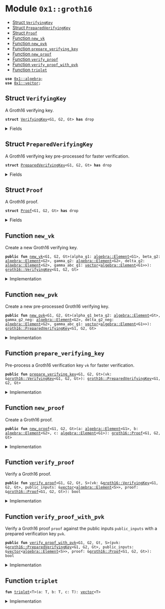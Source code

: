 
<a name="0x1_groth16"></a>

# Module `0x1::groth16`



-  [Struct `VerifyingKey`](#0x1_groth16_VerifyingKey)
-  [Struct `PreparedVerifyingKey`](#0x1_groth16_PreparedVerifyingKey)
-  [Struct `Proof`](#0x1_groth16_Proof)
-  [Function `new_vk`](#0x1_groth16_new_vk)
-  [Function `new_pvk`](#0x1_groth16_new_pvk)
-  [Function `prepare_verifying_key`](#0x1_groth16_prepare_verifying_key)
-  [Function `new_proof`](#0x1_groth16_new_proof)
-  [Function `verify_proof`](#0x1_groth16_verify_proof)
-  [Function `verify_proof_with_pvk`](#0x1_groth16_verify_proof_with_pvk)
-  [Function `triplet`](#0x1_groth16_triplet)


<pre><code><b>use</b> <a href="algebra.md#0x1_algebra">0x1::algebra</a>;
<b>use</b> <a href="../../move-stdlib/doc/vector.md#0x1_vector">0x1::vector</a>;
</code></pre>



<a name="0x1_groth16_VerifyingKey"></a>

## Struct `VerifyingKey`

A Groth16 verifying key.


<pre><code><b>struct</b> <a href="groth16.md#0x1_groth16_VerifyingKey">VerifyingKey</a>&lt;G1, G2, Gt&gt; <b>has</b> drop
</code></pre>



<details>
<summary>Fields</summary>


<dl>
<dt>
<code>alpha_g1: <a href="algebra.md#0x1_algebra_Element">algebra::Element</a>&lt;G1&gt;</code>
</dt>
<dd>

</dd>
<dt>
<code>beta_g2: <a href="algebra.md#0x1_algebra_Element">algebra::Element</a>&lt;G2&gt;</code>
</dt>
<dd>

</dd>
<dt>
<code>gamma_g2: <a href="algebra.md#0x1_algebra_Element">algebra::Element</a>&lt;G2&gt;</code>
</dt>
<dd>

</dd>
<dt>
<code>delta_g2: <a href="algebra.md#0x1_algebra_Element">algebra::Element</a>&lt;G2&gt;</code>
</dt>
<dd>

</dd>
<dt>
<code>gamma_abc_g1: <a href="../../move-stdlib/doc/vector.md#0x1_vector">vector</a>&lt;<a href="algebra.md#0x1_algebra_Element">algebra::Element</a>&lt;G1&gt;&gt;</code>
</dt>
<dd>

</dd>
</dl>


</details>

<a name="0x1_groth16_PreparedVerifyingKey"></a>

## Struct `PreparedVerifyingKey`

A Groth16 verifying key pre-processed for faster verification.


<pre><code><b>struct</b> <a href="groth16.md#0x1_groth16_PreparedVerifyingKey">PreparedVerifyingKey</a>&lt;G1, G2, Gt&gt; <b>has</b> drop
</code></pre>



<details>
<summary>Fields</summary>


<dl>
<dt>
<code>alpha_g1_beta_g2: <a href="algebra.md#0x1_algebra_Element">algebra::Element</a>&lt;Gt&gt;</code>
</dt>
<dd>

</dd>
<dt>
<code>gamma_g2_neg: <a href="algebra.md#0x1_algebra_Element">algebra::Element</a>&lt;G2&gt;</code>
</dt>
<dd>

</dd>
<dt>
<code>delta_g2_neg: <a href="algebra.md#0x1_algebra_Element">algebra::Element</a>&lt;G2&gt;</code>
</dt>
<dd>

</dd>
<dt>
<code>gamma_abc_g1: <a href="../../move-stdlib/doc/vector.md#0x1_vector">vector</a>&lt;<a href="algebra.md#0x1_algebra_Element">algebra::Element</a>&lt;G1&gt;&gt;</code>
</dt>
<dd>

</dd>
</dl>


</details>

<a name="0x1_groth16_Proof"></a>

## Struct `Proof`

A Groth16 proof.


<pre><code><b>struct</b> <a href="groth16.md#0x1_groth16_Proof">Proof</a>&lt;G1, G2, Gt&gt; <b>has</b> drop
</code></pre>



<details>
<summary>Fields</summary>


<dl>
<dt>
<code>a: <a href="algebra.md#0x1_algebra_Element">algebra::Element</a>&lt;G1&gt;</code>
</dt>
<dd>

</dd>
<dt>
<code>b: <a href="algebra.md#0x1_algebra_Element">algebra::Element</a>&lt;G2&gt;</code>
</dt>
<dd>

</dd>
<dt>
<code>c: <a href="algebra.md#0x1_algebra_Element">algebra::Element</a>&lt;G1&gt;</code>
</dt>
<dd>

</dd>
</dl>


</details>

<a name="0x1_groth16_new_vk"></a>

## Function `new_vk`

Create a new Groth16 verifying key.


<pre><code><b>public</b> <b>fun</b> <a href="groth16.md#0x1_groth16_new_vk">new_vk</a>&lt;G1, G2, Gt&gt;(alpha_g1: <a href="algebra.md#0x1_algebra_Element">algebra::Element</a>&lt;G1&gt;, beta_g2: <a href="algebra.md#0x1_algebra_Element">algebra::Element</a>&lt;G2&gt;, gamma_g2: <a href="algebra.md#0x1_algebra_Element">algebra::Element</a>&lt;G2&gt;, delta_g2: <a href="algebra.md#0x1_algebra_Element">algebra::Element</a>&lt;G2&gt;, gamma_abc_g1: <a href="../../move-stdlib/doc/vector.md#0x1_vector">vector</a>&lt;<a href="algebra.md#0x1_algebra_Element">algebra::Element</a>&lt;G1&gt;&gt;): <a href="groth16.md#0x1_groth16_VerifyingKey">groth16::VerifyingKey</a>&lt;G1, G2, Gt&gt;
</code></pre>



<details>
<summary>Implementation</summary>


<pre><code><b>public</b> <b>fun</b> <a href="groth16.md#0x1_groth16_new_vk">new_vk</a>&lt;G1,G2,Gt&gt;(alpha_g1: <a href="algebra.md#0x1_algebra_Element">algebra::Element</a>&lt;G1&gt;, beta_g2: <a href="algebra.md#0x1_algebra_Element">algebra::Element</a>&lt;G2&gt;, gamma_g2: <a href="algebra.md#0x1_algebra_Element">algebra::Element</a>&lt;G2&gt;, delta_g2: <a href="algebra.md#0x1_algebra_Element">algebra::Element</a>&lt;G2&gt;, gamma_abc_g1: <a href="../../move-stdlib/doc/vector.md#0x1_vector">vector</a>&lt;<a href="algebra.md#0x1_algebra_Element">algebra::Element</a>&lt;G1&gt;&gt;): <a href="groth16.md#0x1_groth16_VerifyingKey">VerifyingKey</a>&lt;G1,G2,Gt&gt; {
    <a href="groth16.md#0x1_groth16_VerifyingKey">VerifyingKey</a> {
        alpha_g1,
        beta_g2,
        gamma_g2,
        delta_g2,
        gamma_abc_g1,
    }
}
</code></pre>



</details>

<a name="0x1_groth16_new_pvk"></a>

## Function `new_pvk`

Create a new pre-processed Groth16 verifying key.


<pre><code><b>public</b> <b>fun</b> <a href="groth16.md#0x1_groth16_new_pvk">new_pvk</a>&lt;G1, G2, Gt&gt;(alpha_g1_beta_g2: <a href="algebra.md#0x1_algebra_Element">algebra::Element</a>&lt;Gt&gt;, gamma_g2_neg: <a href="algebra.md#0x1_algebra_Element">algebra::Element</a>&lt;G2&gt;, delta_g2_neg: <a href="algebra.md#0x1_algebra_Element">algebra::Element</a>&lt;G2&gt;, gamma_abc_g1: <a href="../../move-stdlib/doc/vector.md#0x1_vector">vector</a>&lt;<a href="algebra.md#0x1_algebra_Element">algebra::Element</a>&lt;G1&gt;&gt;): <a href="groth16.md#0x1_groth16_PreparedVerifyingKey">groth16::PreparedVerifyingKey</a>&lt;G1, G2, Gt&gt;
</code></pre>



<details>
<summary>Implementation</summary>


<pre><code><b>public</b> <b>fun</b> <a href="groth16.md#0x1_groth16_new_pvk">new_pvk</a>&lt;G1,G2,Gt&gt;(alpha_g1_beta_g2: <a href="algebra.md#0x1_algebra_Element">algebra::Element</a>&lt;Gt&gt;, gamma_g2_neg: <a href="algebra.md#0x1_algebra_Element">algebra::Element</a>&lt;G2&gt;, delta_g2_neg: <a href="algebra.md#0x1_algebra_Element">algebra::Element</a>&lt;G2&gt;, gamma_abc_g1: <a href="../../move-stdlib/doc/vector.md#0x1_vector">vector</a>&lt;<a href="algebra.md#0x1_algebra_Element">algebra::Element</a>&lt;G1&gt;&gt;): <a href="groth16.md#0x1_groth16_PreparedVerifyingKey">PreparedVerifyingKey</a>&lt;G1,G2,Gt&gt; {
    <a href="groth16.md#0x1_groth16_PreparedVerifyingKey">PreparedVerifyingKey</a> {
        alpha_g1_beta_g2,
        gamma_g2_neg,
        delta_g2_neg,
        gamma_abc_g1,
    }
}
</code></pre>



</details>

<a name="0x1_groth16_prepare_verifying_key"></a>

## Function `prepare_verifying_key`

Pre-process a Groth16 verification key <code>vk</code> for faster verification.


<pre><code><b>public</b> <b>fun</b> <a href="groth16.md#0x1_groth16_prepare_verifying_key">prepare_verifying_key</a>&lt;G1, G2, Gt&gt;(vk: &<a href="groth16.md#0x1_groth16_VerifyingKey">groth16::VerifyingKey</a>&lt;G1, G2, Gt&gt;): <a href="groth16.md#0x1_groth16_PreparedVerifyingKey">groth16::PreparedVerifyingKey</a>&lt;G1, G2, Gt&gt;
</code></pre>



<details>
<summary>Implementation</summary>


<pre><code><b>public</b> <b>fun</b> <a href="groth16.md#0x1_groth16_prepare_verifying_key">prepare_verifying_key</a>&lt;G1,G2,Gt&gt;(vk: &<a href="groth16.md#0x1_groth16_VerifyingKey">VerifyingKey</a>&lt;G1,G2,Gt&gt;): <a href="groth16.md#0x1_groth16_PreparedVerifyingKey">PreparedVerifyingKey</a>&lt;G1,G2,Gt&gt; {
    <a href="groth16.md#0x1_groth16_PreparedVerifyingKey">PreparedVerifyingKey</a> {
        alpha_g1_beta_g2: <a href="algebra.md#0x1_algebra_pairing">algebra::pairing</a>&lt;G1,G2,Gt&gt;(&vk.alpha_g1, &vk.beta_g2),
        gamma_g2_neg: <a href="algebra.md#0x1_algebra_group_neg">algebra::group_neg</a>(&vk.gamma_g2),
        delta_g2_neg: <a href="algebra.md#0x1_algebra_group_neg">algebra::group_neg</a>(&vk.delta_g2),
        gamma_abc_g1: vk.gamma_abc_g1,
    }
}
</code></pre>



</details>

<a name="0x1_groth16_new_proof"></a>

## Function `new_proof`

Create a Groth16 proof.


<pre><code><b>public</b> <b>fun</b> <a href="groth16.md#0x1_groth16_new_proof">new_proof</a>&lt;G1, G2, Gt&gt;(a: <a href="algebra.md#0x1_algebra_Element">algebra::Element</a>&lt;G1&gt;, b: <a href="algebra.md#0x1_algebra_Element">algebra::Element</a>&lt;G2&gt;, c: <a href="algebra.md#0x1_algebra_Element">algebra::Element</a>&lt;G1&gt;): <a href="groth16.md#0x1_groth16_Proof">groth16::Proof</a>&lt;G1, G2, Gt&gt;
</code></pre>



<details>
<summary>Implementation</summary>


<pre><code><b>public</b> <b>fun</b> <a href="groth16.md#0x1_groth16_new_proof">new_proof</a>&lt;G1,G2,Gt&gt;(a: <a href="algebra.md#0x1_algebra_Element">algebra::Element</a>&lt;G1&gt;, b: <a href="algebra.md#0x1_algebra_Element">algebra::Element</a>&lt;G2&gt;, c: <a href="algebra.md#0x1_algebra_Element">algebra::Element</a>&lt;G1&gt;): <a href="groth16.md#0x1_groth16_Proof">Proof</a>&lt;G1,G2,Gt&gt; {
    <a href="groth16.md#0x1_groth16_Proof">Proof</a> { a, b, c }
}
</code></pre>



</details>

<a name="0x1_groth16_verify_proof"></a>

## Function `verify_proof`

Verify a Groth16 proof.


<pre><code><b>public</b> <b>fun</b> <a href="groth16.md#0x1_groth16_verify_proof">verify_proof</a>&lt;G1, G2, Gt, S&gt;(vk: &<a href="groth16.md#0x1_groth16_VerifyingKey">groth16::VerifyingKey</a>&lt;G1, G2, Gt&gt;, public_inputs: &<a href="../../move-stdlib/doc/vector.md#0x1_vector">vector</a>&lt;<a href="algebra.md#0x1_algebra_Element">algebra::Element</a>&lt;S&gt;&gt;, proof: &<a href="groth16.md#0x1_groth16_Proof">groth16::Proof</a>&lt;G1, G2, Gt&gt;): bool
</code></pre>



<details>
<summary>Implementation</summary>


<pre><code><b>public</b> <b>fun</b> <a href="groth16.md#0x1_groth16_verify_proof">verify_proof</a>&lt;G1,G2,Gt,S&gt;(vk: &<a href="groth16.md#0x1_groth16_VerifyingKey">VerifyingKey</a>&lt;G1,G2,Gt&gt;, public_inputs: &<a href="../../move-stdlib/doc/vector.md#0x1_vector">vector</a>&lt;<a href="algebra.md#0x1_algebra_Element">algebra::Element</a>&lt;S&gt;&gt;, proof: &<a href="groth16.md#0x1_groth16_Proof">Proof</a>&lt;G1,G2,Gt&gt;): bool {
    <b>let</b> left = <a href="algebra.md#0x1_algebra_pairing">algebra::pairing</a>&lt;G1,G2,Gt&gt;(&proof.a, &proof.b);
    <b>let</b> right_1 = <a href="algebra.md#0x1_algebra_pairing">algebra::pairing</a>&lt;G1,G2,Gt&gt;(&vk.alpha_g1, &vk.beta_g2);
    <b>let</b> scalars = std::vector::singleton(<a href="algebra.md#0x1_algebra_from_u64">algebra::from_u64</a>&lt;S&gt;(1));
    std::vector::append(&<b>mut</b> scalars, *public_inputs);
    <b>let</b> right_2 = <a href="algebra.md#0x1_algebra_pairing">algebra::pairing</a>(&<a href="algebra.md#0x1_algebra_group_multi_scalar_mul">algebra::group_multi_scalar_mul</a>(&vk.gamma_abc_g1, &scalars), &vk.gamma_g2);
    <b>let</b> right_3 = <a href="algebra.md#0x1_algebra_pairing">algebra::pairing</a>(&proof.c, &vk.delta_g2);
    <b>let</b> right = <a href="algebra.md#0x1_algebra_group_add">algebra::group_add</a>(&<a href="algebra.md#0x1_algebra_group_add">algebra::group_add</a>(&right_1, &right_2), &right_3);
    <a href="algebra.md#0x1_algebra_eq">algebra::eq</a>(&left, &right)
}
</code></pre>



</details>

<a name="0x1_groth16_verify_proof_with_pvk"></a>

## Function `verify_proof_with_pvk`

Verify a Groth16 proof <code>proof</code> against the public inputs <code>public_inputs</code> with a prepared verification key <code>pvk</code>.


<pre><code><b>public</b> <b>fun</b> <a href="groth16.md#0x1_groth16_verify_proof_with_pvk">verify_proof_with_pvk</a>&lt;G1, G2, Gt, S&gt;(pvk: &<a href="groth16.md#0x1_groth16_PreparedVerifyingKey">groth16::PreparedVerifyingKey</a>&lt;G1, G2, Gt&gt;, public_inputs: &<a href="../../move-stdlib/doc/vector.md#0x1_vector">vector</a>&lt;<a href="algebra.md#0x1_algebra_Element">algebra::Element</a>&lt;S&gt;&gt;, proof: &<a href="groth16.md#0x1_groth16_Proof">groth16::Proof</a>&lt;G1, G2, Gt&gt;): bool
</code></pre>



<details>
<summary>Implementation</summary>


<pre><code><b>public</b> <b>fun</b> <a href="groth16.md#0x1_groth16_verify_proof_with_pvk">verify_proof_with_pvk</a>&lt;G1,G2,Gt,S&gt;(pvk: &<a href="groth16.md#0x1_groth16_PreparedVerifyingKey">PreparedVerifyingKey</a>&lt;G1,G2,Gt&gt;, public_inputs: &<a href="../../move-stdlib/doc/vector.md#0x1_vector">vector</a>&lt;<a href="algebra.md#0x1_algebra_Element">algebra::Element</a>&lt;S&gt;&gt;, proof: &<a href="groth16.md#0x1_groth16_Proof">Proof</a>&lt;G1,G2,Gt&gt;): bool {
    <b>let</b> scalars = std::vector::singleton(<a href="algebra.md#0x1_algebra_from_u64">algebra::from_u64</a>&lt;S&gt;(1));
    std::vector::append(&<b>mut</b> scalars, *public_inputs);
    <b>let</b> g1_elements: <a href="../../move-stdlib/doc/vector.md#0x1_vector">vector</a>&lt;<a href="algebra.md#0x1_algebra_Element">algebra::Element</a>&lt;G1&gt;&gt; = <a href="groth16.md#0x1_groth16_triplet">triplet</a>(proof.a, <a href="algebra.md#0x1_algebra_group_multi_scalar_mul">algebra::group_multi_scalar_mul</a>(&pvk.gamma_abc_g1, &scalars), proof.c);
    <b>let</b> g2_elements: <a href="../../move-stdlib/doc/vector.md#0x1_vector">vector</a>&lt;<a href="algebra.md#0x1_algebra_Element">algebra::Element</a>&lt;G2&gt;&gt; = <a href="groth16.md#0x1_groth16_triplet">triplet</a>(proof.b, pvk.gamma_g2_neg, pvk.delta_g2_neg);

    <a href="algebra.md#0x1_algebra_eq">algebra::eq</a>(&pvk.alpha_g1_beta_g2, &<a href="algebra.md#0x1_algebra_multi_pairing">algebra::multi_pairing</a>&lt;G1,G2,Gt&gt;(&g1_elements, &g2_elements))
}
</code></pre>



</details>

<a name="0x1_groth16_triplet"></a>

## Function `triplet`



<pre><code><b>fun</b> <a href="groth16.md#0x1_groth16_triplet">triplet</a>&lt;T&gt;(a: T, b: T, c: T): <a href="../../move-stdlib/doc/vector.md#0x1_vector">vector</a>&lt;T&gt;
</code></pre>



<details>
<summary>Implementation</summary>


<pre><code><b>fun</b> <a href="groth16.md#0x1_groth16_triplet">triplet</a>&lt;T&gt;(a: T, b: T, c: T): <a href="../../move-stdlib/doc/vector.md#0x1_vector">vector</a>&lt;T&gt; {
    <b>let</b> ret = std::vector::empty();
    std::vector::push_back(&<b>mut</b> ret, a);
    std::vector::push_back(&<b>mut</b> ret, b);
    std::vector::push_back(&<b>mut</b> ret, c);
    ret
}
</code></pre>



</details>


[move-book]: https://move-language.github.io/move/introduction.html
